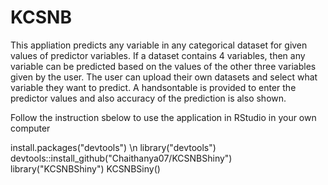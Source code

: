# KCSNB

This appliation predicts any variable in any categorical dataset for given values of predictor variables.
If a dataset contains 4 variables, then any variable can be predicted based on the values of the other three variables given by the user. 
The user can upload their own datasets and select what variable they want to predict.
A handsontable is provided to enter the predictor values and also accuracy of the prediction is also shown.
   
Follow the instruction sbelow to use the application in RStudio in your own computer
   
   install.packages("devtools")  \n
   library("devtools")
   devtools::install_github("Chaithanya07/KCSNBShiny")
   library("KCSNBShiny")
   KCSNBSiny()
